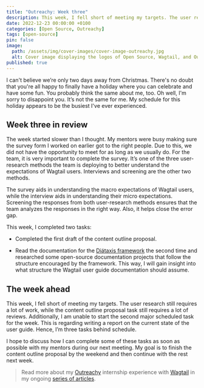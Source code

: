 ```yaml
---
title: "Outreachy: Week three"
description: This week, I fell short of meeting my targets. The user research still requires a lot of work, while the content outline proposal task still requires a lot of reviews.
date: 2022-12-23 00:00:00 +0100
categories: [Open Source, Outreachy]
tags: [open-source]
pin: false
image:
  path: /assets/img/cover-images/cover-image-outreachy.jpg
  alt: Cover image displaying the logos of Open Source, Wagtail, and Outreachy.
published: true
---
```


I can't believe we’re only two days away from Christmas. There's no doubt that you're all happy to finally have a holiday where you can celebrate and have some fun. You probably think the same about me, too. Oh well, I'm sorry to disappoint you. It’s not the same for me. My schedule for this holiday appears to be the busiest I've ever experienced.

## Week three in review

The week started slower than I thought. My mentors were busy making sure the survey form I worked on earlier got to the right people. Due to this, we did not have the opportunity to meet for as long as we usually do. For the team, it is very important to complete the survey. It’s one of the three user-research methods the team is deploying to better understand the expectations of Wagtail users. Interviews and screening are the other two methods.

The survey aids in understanding the macro expectations of Wagtail users, while the interview aids in understanding their micro expectations. Screening the responses from both user-research methods ensures that the team analyzes the responses in the right way. Also, it helps close the error gap.

This week, I completed two tasks:

* Completed the first draft of the content outline proposal.
    
* Read the documentation for the [Diátaxis framework](https://diataxis.fr/) the second time and researched some open-source documentation projects that follow the structure encouraged by the framework. This way, I will gain insight into what structure the Wagtail user guide documentation should assume.
    

## The week ahead

This week, I fell short of meeting my targets. The user research still requires a lot of work, while the content outline proposal task still requires a lot of reviews. Additionally, I am unable to start the second major scheduled task for the week. This is regarding writing a report on the current state of the user guide. Hence, I’m three tasks behind schedule.

I hope to discuss how I can complete some of these tasks as soon as possible with my mentors during our next meeting. My goal is to finish the content outline proposal by the weekend and then continue with the rest next week.

> Read more about my [Outreachy](https://www.outreachy.org) internship experience with [Wagtail](https://wagtail.org) in my ongoing [series of articles](/categories/outreachy).
